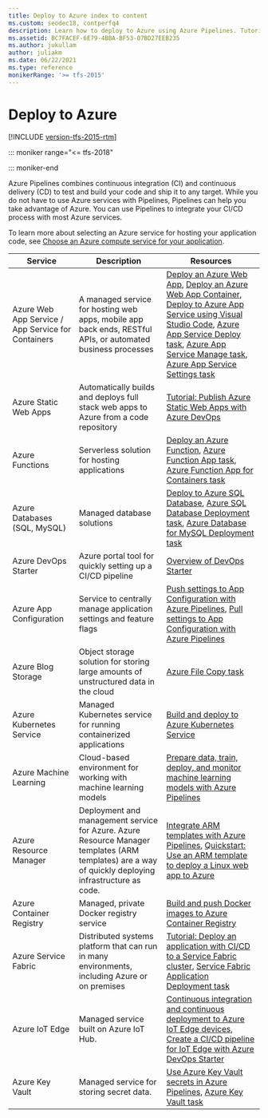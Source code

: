 ```yaml
---
title: Deploy to Azure index to content
ms.custom: seodec18, contperfq4
description: Learn how to deploy to Azure using Azure Pipelines. Tutorials, references, and other documentation.  
ms.assetid: BC7FACEF-6E79-4BBA-BF53-07BD27EEB235  
ms.author: jukullam
author: juliakm
ms.date: 06/22/2021
ms.type: reference
monikerRange: '>= tfs-2015'
---
```


# Deploy to Azure

[!INCLUDE [version-tfs-2015-rtm](includes/version-tfs-2015-rtm.md)]

::: moniker range="<= tfs-2018"


::: moniker-end

 Azure Pipelines combines continuous integration (CI) and continuous delivery (CD) to test and build your code and ship it to any target. While you do not have to use Azure services with Pipelines, Pipelines can help you take advantage of Azure. You can use Pipelines to integrate your CI/CD process with most Azure services. 

To learn more about selecting an Azure service for hosting your application code, see [Choose an Azure compute service for your application](/azure/architecture/guide/technology-choices/compute-decision-tree).


| Service                                             | Description                                                                                                                                           | Resources                                                    |
| --------------------------------------------------- | ----------------------------------------------------------------------------------------------------------------------------------------------------- | ------------------------------------------------------------ |
| Azure Web App Service / App Service for Containers  | A managed service for hosting web apps, mobile app back ends, RESTful APIs, or automated business processes                                           | [Deploy an Azure Web App](targets/webapp-linux.md), [Deploy an Azure Web App Container](targets/webapp-on-container-linux.md), [Deploy to Azure App Service using Visual Studio Code](targets/deploy-to-azure-vscode.md), [Azure App Service Deploy task](tasks/deploy/azure-rm-web-app-deployment.md), [Azure App Service Manage task](tasks/deploy/azure-app-service-manage.md), [Azure App Service Settings task](tasks/deploy/azure-app-service-settings.md) |
| Azure Static Web Apps                               | Automatically builds and deploys full stack web apps to Azure from a code repository                                                                  | [Tutorial: Publish Azure Static Web Apps with Azure DevOps](/azure/static-web-apps/publish-devops)                                                           |
| Azure Functions                                     | Serverless solution for hosting applications                                                                                                          |  [Deploy an Azure Function](targets/azure-functions.md), [Azure Function App task](tasks/deploy/azure-function-app.md), [Azure Function App for Containers task](tasks/deploy/azure-rm-functionapp-containers.md) |
| Azure Databases (SQL, MySQL)              | Managed database solutions | [Deploy to Azure SQL Database](targets/azure-sqldb.md), [Azure SQL Database Deployment task](tasks/deploy/sql-azure-dacpac-deployment.md), [Azure Database for MySQL Deployment task](tasks/deploy/azure-mysql-deployment.md)
| Azure DevOps Starter                                | Azure portal tool for quickly setting up a CI/CD pipeline   | [Overview of DevOps Starter](/azure/devops-project/overview) |
| Azure App Configuration   | Service to centrally manage application settings and feature flags | [Push settings to App Configuration with Azure Pipelines](/azure/azure-app-configuration/push-kv-devops-pipeline), [Pull settings to App Configuration with Azure Pipelines](/azure/azure-app-configuration/pull-key-value-devops-pipeline)                                                            |
| Azure Blog Storage                                  | Object storage solution for storing large amounts of unstructured data in the cloud  |     [Azure File Copy task](tasks/deploy/azure-file-copy.md)                                                         | 
| Azure Kubernetes Service                            | Managed Kubernetes service for running containerized applications |  [Build and deploy to Azure Kubernetes Service](ecosystems/kubernetes/aks-template.md)  |
| Azure Machine Learning                              | Cloud-based environment for working with machine learning models |  [Prepare data, train, deploy, and monitor machine learning models with Azure Pipelines](targets/azure-machine-learning.md)                                                            |
| Azure Resource Manager                              | Deployment and management service for Azure. Azure Resource Manager templates (ARM templates) are a way of quickly deploying infrastructure as code.  |    [Integrate ARM templates with Azure Pipelines](/azure/azure-resource-manager/templates/add-template-to-azure-pipelines), [Quickstart: Use an ARM template to deploy a Linux web app to Azure](apps/cd/azure/deploy-arm-template.md) |
| Azure Container Registry                            | Managed, private Docker registry service   |  [Build and push Docker images to Azure Container Registry](ecosystems/containers/acr-template.md)    |
| Azure Service Fabric                                | Distributed systems platform that can run in many environments, including Azure or on premises   |    [Tutorial: Deploy an application with CI/CD to a Service Fabric cluster](/azure/service-fabric/service-fabric-tutorial-deploy-app-with-cicd-vsts), [Service Fabric Application Deployment task](tasks/deploy/service-fabric-deploy.md)                                                         |
| Azure IoT Edge                                      | Managed service built on Azure IoT Hub.                                       |  [Continuous integration and continuous deployment to Azure IoT Edge devices](/azure/iot-edge/how-to-continuous-integration-continuous-deployment), [Create a CI/CD pipeline for IoT Edge with Azure DevOps Starter](/azure/iot-edge/how-to-devops-starter)                                                           |
| Azure Key Vault   | Managed service for storing secret data.    | [Use Azure Key Vault secrets in Azure Pipelines](release/azure-key-vault.md), [Azure Key Vault task](tasks/deploy/azure-key-vault.md)




